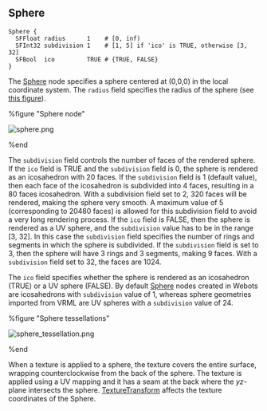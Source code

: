 ## Sphere

```
Sphere {
  SFFloat radius      1    # [0, inf)
  SFInt32 subdivision 1    # [1, 5] if 'ico' is TRUE, otherwise [3, 32]
  SFBool  ico         TRUE # {TRUE, FALSE}
}
```

The [Sphere](#sphere) node specifies a sphere centered at (0,0,0) in the local coordinate system.
The `radius` field specifies the radius of the sphere (see [this figure](#sphere-node)).

%figure "Sphere node"

![sphere.png](images/sphere.png)

%end

The `subdivision` field controls the number of faces of the rendered sphere.
If the `ico` field is TRUE and the `subdivision` field is 0, the sphere is rendered as an icosahedron with 20 faces. If the `subdivision` field is 1 (default value), then each face of the icosahedron is subdivided into 4 faces, resulting in a 80 faces icosahedron.
With a subdivision field set to 2, 320 faces will be rendered, making the sphere very smooth.
A maximum value of 5 (corresponding to 20480 faces) is allowed for this subdivision field to avoid a very long rendering process.
If the `ico` field is FALSE, then the sphere is rendered as a UV sphere, and the `subdivision` value has to be in the range [3, 32].
In this case the `subdivision` field specifies the number of rings and segments in which the sphere is subdivided.
If the `subdivision` field is set to 3, then the sphere will have 3 rings and 3 segments, making 9 faces.
With a `subdivision` field set to 32, the faces are 1024.

The `ico` field specifies whether the sphere is rendered as an icosahedron (TRUE) or a UV sphere (FALSE).
By default [Sphere](#sphere) nodes created in Webots are icosahedrons with `subdivision` value of 1, whereas sphere geometries imported from VRML are UV spheres with a `subdivision` value of 24.

%figure "Sphere tessellations"

![sphere_tessellation.png](images/sphere_tessellation.png)

%end

When a texture is applied to a sphere, the texture covers the entire surface, wrapping counterclockwise from the back of the sphere.
The texture is applied using a UV mapping and it has a seam at the back where the *yz*-plane intersects the sphere.
[TextureTransform](texturetransform.md) affects the texture coordinates of the Sphere.
